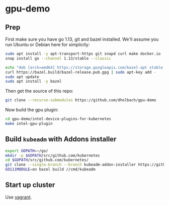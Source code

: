 # gpu-demo

## Prep

First make sure you have go 1.13, git and bazel installed. We'll assume
you run Ubuntu or Debian here for simplicity:

```sh
sudo apt install -y apt-transport-https git snapd curl make docker.io
snap install go --channel 1.13/stable --classic

echo "deb [arch=amd64] https://storage.googleapis.com/bazel-apt stable jdk1.8" | sudo tee /etc/apt/sources.list.d/bazel.list
curl https://bazel.build/bazel-release.pub.gpg | sudo apt-key add -
sudo apt update
sudo apt install -y bazel
```

Then get the source of this repo:

```sh
git clone --recurse-submodules https://github.com/dholbach/gpu-demo
```

Now build the gpu plugin:

```sh
cd gpu-demo/intel-device-plugins-for-kubernetes
make intel-gpu-plugin
```

## Build `kubeadm` with Addons installer

```sh
export GOPATH=~/go/
mkdir -p $GOPATH/src/github.com/kubernetes
cd $GOPATH/src/github.com/kubernetes/
git clone --single-branch --branch kubeadm-addon-installer https://github.com/stealthybox/kubernetes.git --depth 2
GO111MODULE=on bazel build //cmd/kubeadm
```

## Start up cluster

Use [vagrant](./vagrant/).
